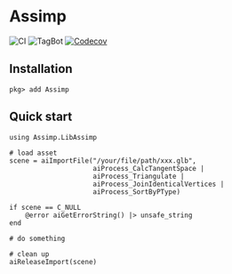 # Assimp

![CI](https://github.com/Gnimuc/Assimp.jl/workflows/CI/badge.svg)
![TagBot](https://github.com/Gnimuc/Assimp.jl/workflows/TagBot/badge.svg)
[![Codecov](https://codecov.io/gh/Gnimuc/Assimp.jl/branch/master/graph/badge.svg)](https://codecov.io/gh/Gnimuc/Assimp.jl)

## Installation

```
pkg> add Assimp
```

## Quick start
```
using Assimp.LibAssimp

# load asset
scene = aiImportFile("/your/file/path/xxx.glb",
                     aiProcess_CalcTangentSpace |
                     aiProcess_Triangulate |
                     aiProcess_JoinIdenticalVertices |
                     aiProcess_SortByPType)
    
if scene == C_NULL
    @error aiGetErrorString() |> unsafe_string
end

# do something

# clean up
aiReleaseImport(scene)
```
